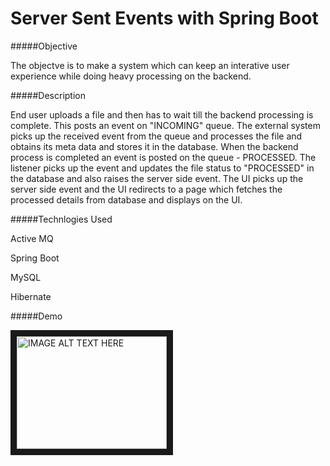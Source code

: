 # Server Sent Events with Spring Boot

#####Objective

The objectve is to make a system which can keep an interative user experience while doing heavy processing on the backend. 

#####Description

End user uploads a file and then has to wait till the backend processing is complete. This posts an event on "INCOMING" queue. The external system picks up the received event from the queue and processes the file and obtains its meta data and stores it in the database. When the backend process is completed an event is posted on the queue - PROCESSED. The listener picks up the event and updates the file status to "PROCESSED" in the database and also raises the server side event. The UI picks up the server side event and the UI redirects to a page which fetches the processed details from database and displays on the UI.

#####Technlogies Used

Active MQ

Spring Boot

MySQL

Hibernate


#####Demo

<a href="http://www.youtube.com/watch?feature=player_embedded&v=Dfxt3WpHonA
" target="_blank"><img src="http://img.youtube.com/vi/Dfxt3WpHonA/0.jpg" 
alt="IMAGE ALT TEXT HERE" width="240" height="180" border="10" /></a>